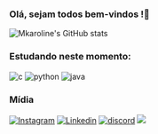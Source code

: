 ### Olá, sejam todos bem-vindos !👋



 ![Mkaroline's GitHub stats](https://github-readme-stats.vercel.app/api?username=Mkaroline&show_icons=true&theme=radical)

###  Estudando neste momento:

<div style="display: inline_block">
<img align="center" alt="c" src="https://img.shields.io/badge/C-00599C?style=for-the-badge&logo=c&logoColor=white" />
<img align="center" alt="python" src="https://img.shields.io/badge/Python-14354C?style=for-the-badge&logo=python&logoColor=white" />
<img align="center" alt="java" src="https://img.shields.io/badge/Java-ED8B00?style=for-the-badge&logo=openjdk&logoColor=white" />
</div>

###  Mídia

 [![Instagram](https://img.shields.io/badge/Instagram-E4405F?style=for-the-badge&logo=instagram&logoColor=white)](https://www.instagram.com/maria_karoline_17/)
 [![Linkedin](https://img.shields.io/badge/LinkedIn-0077B5?style=for-the-badge&logo=linkedin&logoColor=white)](https://www.linkedin.com/in/maria-karoline-815805237/)
 [![discord](https://img.shields.io/badge/Discord-7289DA?style=for-the-badge&logo=discord&logoColor=white)]()
 <a href= "mailto:mariakarolineminodemourao@gmailcom"><img src="https://img.shields.io/badge/-Gmail-%23333?style=for-the-badge&logo=gmail&logoColor=white " target="_blank"></a>
